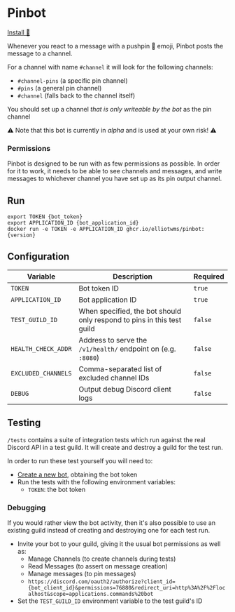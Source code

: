 # Pinbot

[Install 📌](https://discord.com/oauth2/authorize?client_id=921554139740254209&permissions=3136&redirect_uri=https%3A%2F%2Fgithub.com%2Felliotwms%2Fpinbot&scope=applications.commands%20bot)

Whenever you react to a message with a pushpin 📌 emoji, Pinbot posts the message to a channel.

For a channel with name `#channel` it will look for the following channels:

* `#channel-pins` (a specific pin channel)
* `#pins` (a general pin channel)
* `#channel` (falls back to the channel itself)

You should set up a channel _that is only writeable by the bot_ as the pin channel

⚠️ Note that this bot is currently in _alpha_ and is used at your own risk! ⚠️

### Permissions

Pinbot is designed to be run with as few permissions as possible. In order for it to work, it needs to be able to see
channels and messages, and write messages to whichever channel you have set up as its pin output channel.

## Run

```shell
export TOKEN {bot_token}
export APPLICATION_ID {bot_application_id}
docker run -e TOKEN -e APPLICATION_ID ghcr.io/elliotwms/pinbot:{version}
```

## Configuration

| Variable            | Description                                                            | Required |
|---------------------|------------------------------------------------------------------------|----------|
| `TOKEN`             | Bot token ID                                                           | `true`   |
| `APPLICATION_ID`    | Bot application ID                                                     | `true`   |
| `TEST_GUILD_ID`     | When specified, the bot should only respond to pins in this test guild | `false`  |
| `HEALTH_CHECK_ADDR` | Address to serve the `/v1/health/` endpoint on (e.g. `:8080`)          | `false`  |
| `EXCLUDED_CHANNELS` | Comma-separated list of excluded channel IDs                           | `false`  |
| `DEBUG`             | Output debug Discord client logs                                       | `false`  |

## Testing

`/tests` contains a suite of integration tests which run against the real Discord API in a test guild. It will create
and destroy a guild for the test run.

In order to run these test yourself you will need to:

* [Create a new bot](https://discord.com/developers/applications), obtaining the bot token
* Run the tests with the following environment variables:
    * `TOKEN`: the bot token

### Debugging

If you would rather view the bot activity, then it's also possible to use an existing guild instead of creating and
destroying one for each test run.

* Invite your bot to your guild, giving it the usual bot permissions as well as:
    * Manage Channels (to create channels during tests)
    * Read Messages (to assert on message creation)
    * Manage messages (to pin messages)
    * `https://discord.com/oauth2/authorize?client_id={bot_client_id}&permissions=76880&redirect_uri=http%3A%2F%2Flocalhost&scope=applications.commands%20bot`
* Set the `TEST_GUILD_ID` environment variable to the test guild's ID
